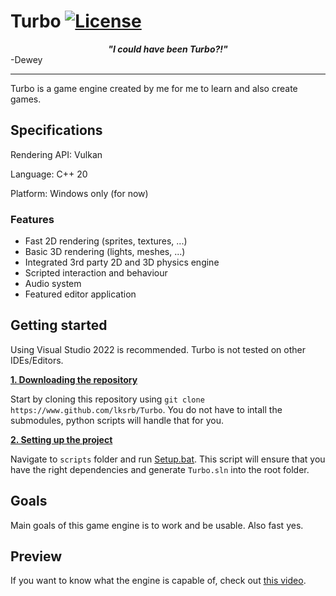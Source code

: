 # Turbo [![License](https://img.shields.io/github/license/lksrb/Turbo.svg)](https://github.com/lksrb/Turbo/blob/main/LICENSE)

<center><b><i>"I could have been Turbo?!"</i></b></center> -Dewey

----
Turbo is a game engine created by me for me to learn and also create games.

## Specifications

Rendering API: Vulkan

Language: C++ 20

Platform: Windows only (for now)

### Features
- Fast 2D rendering (sprites, textures, ...)
- Basic 3D rendering (lights, meshes, ...)
- Integrated 3rd party 2D and 3D physics engine
- Scripted interaction and behaviour
- Audio system
- Featured editor application

## Getting started
Using Visual Studio 2022 is recommended. Turbo is not tested on other IDEs/Editors.

<ins>**1. Downloading the repository**</ins>

Start by cloning this repository using `git clone https://www.github.com/lksrb/Turbo`.
You do not have to intall the submodules, python scripts will handle that for you.

<ins>**2. Setting up the project**</ins>

Navigate to `scripts` folder and run [Setup.bat](https://github.com/lksrb/Turbo/blob/main/scripts/Setup.bat). 
This script will ensure that you have the right dependencies and generate ```Turbo.sln``` into the root folder.

## Goals
Main goals of this game engine is to work and be usable. Also fast yes.

## Preview
If you want to know what the engine is capable of, check out [this video](https://youtu.be/-1Uh4TBPJYE).
